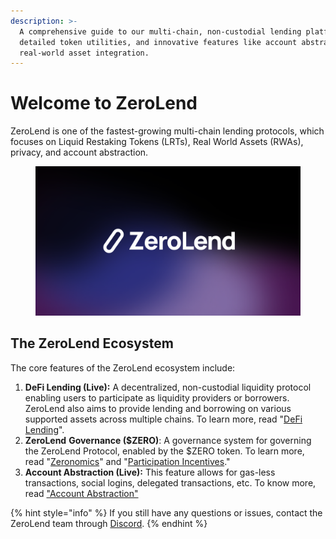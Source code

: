 ```yaml
---
description: >-
  A comprehensive guide to our multi-chain, non-custodial lending platform,
  detailed token utilities, and innovative features like account abstraction and
  real-world asset integration.
---
```


# Welcome to ZeroLend

ZeroLend is one of the fastest-growing multi-chain lending protocols, which focuses on Liquid Restaking Tokens (LRTs), Real World Assets (RWAs), privacy, and account abstraction.

<figure><img src=".gitbook/assets/ZL Logo.png" alt=""><figcaption></figcaption></figure>

## The ZeroLend Ecosystem

The core features of the ZeroLend ecosystem include:

1. **DeFi Lending (Live):** A decentralized, non-custodial liquidity protocol enabling users to participate as liquidity providers or borrowers. ZeroLend also aims to provide lending and borrowing on various supported assets across multiple chains. To learn more, read "[DeFi Lending](overview/decentralised-lending.md)".&#x20;
2. **ZeroLend** **Governance ($ZERO)**: A governance system for governing the ZeroLend Protocol, enabled by the $ZERO token. To learn more, read "[Zeronomics](broken-reference)" and "[Participation Incentives](zeronomics/airdrop-incentives/)."
3. **Account Abstraction (Live):** This feature allows for gas-less transactions, social logins, delegated transactions, etc. To know more, read ["Account Abstraction"](overview/account-abstraction-aa/)

{% hint style="info" %}
If you still have any questions or issues, contact the ZeroLend team through [Discord](https://discord.gg/zerolend).
{% endhint %}
